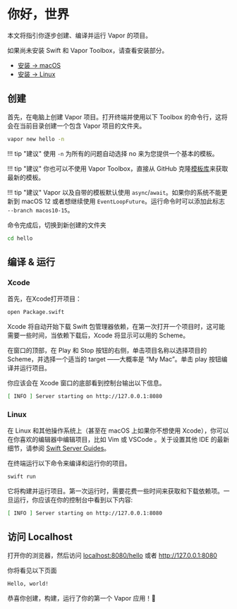 
# 你好，世界

本文将指引你逐步创建、编译并运行 Vapor 的项目。

如果尚未安装 Swift 和 Vapor Toolbox，请查看安装部分。

- [安装 → macOS](../install/macos.md)
- [安装 → Linux](../install/linux.md)

## 创建

首先，在电脑上创建 Vapor 项目。打开终端并使用以下 Toolbox 的命令行，这将会在当前目录创建一个包含 Vapor 项目的文件夹。

```sh
vapor new hello -n
```

!!! tip "建议"
	使用 `-n` 为所有的问题自动选择 no 来为您提供一个基本的模板。

!!! tip "建议"
	你也可以不使用 Vapor Toolbox，直接从 GitHub 克隆[模板库](https://github.com/vapor/template-bare)来获取最新的模板。

!!! tip "建议"
	Vapor 以及自带的模板默认使用 `async`/`await`。如果你的系统不能更新到 macOS 12 或者想继续使用 `EventLoopFuture`。运行命令时可以添加此标志 `--branch macos10-15`。

命令完成后，切换到新创建的文件夹

```sh
cd hello
```

## 编译 & 运行

### Xcode

首先，在Xcode打开项目：

```sh
open Package.swift
```


Xcode 将自动开始下载 Swift 包管理器依赖，在第一次打开一个项目时，这可能需要一些时间，当依赖下载后，Xcode 将显示可以用的 Scheme。

在窗口的顶部，在 Play 和 Stop 按钮的右侧，单击项目名称以选择项目的 Scheme，并选择一个适当的 target ——大概率是 “My Mac”。单击 play 按钮编译并运行项目。

你应该会在 Xcode 窗口的底部看到控制台输出以下信息。

```sh
[ INFO ] Server starting on http://127.0.0.1:8080
```

### Linux

在 Linux 和其他操作系统上（甚至在 macOS 上如果你不想使用 Xcode），你可以在你喜欢的编辑器中编辑项目，比如 Vim 或 VSCode 。关于设置其他 IDE 的最新细节，请参阅 [Swift Server Guides](https://github.com/swift-server/guides/blob/main/docs/setup-and-ide-alternatives.md)。

在终端运行以下命令来编译和运行你的项目。

```sh
swift run
```
它将构建并运行项目。第一次运行时，需要花费一些时间来获取和下载依赖项。一旦运行，你应该在你的控制台中看到以下内容:

```sh
[ INFO ] Server starting on http://127.0.0.1:8080
```

## 访问 Localhost

打开你的浏览器，然后访问 <a href="http://localhost:8080/hello" target="_blank">localhost:8080/hello</a> 或者 <a href="http://127.0.0.1:8080" target="_blank">http://127.0.0.1:8080</a>

你将看见以下页面

```html
Hello, world!
```

恭喜你创建，构建，运行了你的第一个 Vapor 应用！🎉
